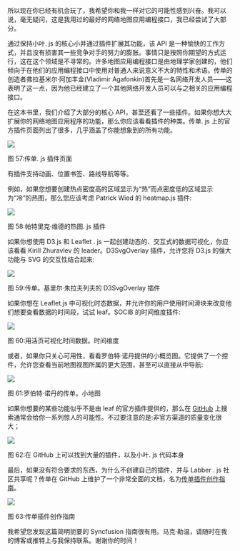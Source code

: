 所以现在你已经有机会玩了，我希望你和我一样对它的可能性感到兴奋。我可以说，毫无疑问，这是我用过的最好的网络地图应用编程接口，我已经尝试了大部分。

通过保持小叶. js 的核心小并通过插件扩展其功能，该 API 是一种愉快的工作方式，并且没有损害其一些竞争对手的努力的膨胀。事情只是按照你期望的方式运行，这在这个领域是不寻常的。许多地图应用编程接口是由地理学家创建的，他们倾向于在他们的应用编程接口中使用对普通人来说意义不大的特性和术语。传单的创造者弗拉基米尔·阿加丰金(Vladimir Agafonkin)首先是一名网络开发人员——这表明了这一点，因为他已经建立了一个其他网络开发人员可以与之相关的应用编程接口。

在这本书里，我们介绍了大部分的核心 API，甚至还看了一些插件。如果你想大大扩展你的网络地图应用程序的功能，那么你应该看看插件的种类。传单. js 上的官方插件页面列出了很多，几乎涵盖了你能想象到的所有功能。

![](../images/00066.jpeg)

图 57:传单. js 插件页面

有插件支持动画、位置书签、路线导航等等。

例如，如果您想要创建热点密度高的区域显示为“热”而点密度低的区域显示为“冷”的热图，那么您应该考虑 Patrick Wied 的 heatmap.js 插件:

![](../images/00067.jpeg)

图 58:帕特里克·维德的热图. js 插件

如果你想使用 D3.js 和 Leaflet . js 一起创建动态的、交互式的数据可视化，你应该看看 Kirill Zhuravlev 的 leader。D3SvgOverlay 插件，允许您将 D3.js 的强大功能与 SVG 的交互性结合起来:

![](../images/00068.jpeg)

图 59:传单。基里尔·朱拉夫列夫的 D3SvgOverlay 插件

如果你想在 Leaflet.js 中可视化时态数据，并允许你的用户使用时间滑块来改变他们想要查看数据的时间段，试试 leaf。SOCIB 的时间维度插件:

![](../images/00069.jpeg)

图 60:用活页可视化时间数据。时间维度

或者，如果你只关心可用性，看看罗伯特·诺丹提供的小概览图。它提供了一个控件，允许您查看当前地图视图所属的更大范围，甚至可以直接从中导航:

![](../images/00070.jpeg)

图 61:罗伯特·诺丹的传单。小地图

如果你想要的某些功能似乎不是由 leaf 的官方插件提供的，那么在 [GitHub](https://github.com/search) 上搜索通常会给你一系列惊人的可能性。不过要注意的是:非官方渠道的质量变化很大；

![](../images/00071.jpeg)

图 62:在 GitHub 上可以找到大量的插件，以及小叶. js 代码本身

最后，如果没有符合要求的东西，为什么不创建自己的插件，并与 Labber . js 社区共享呢？传单在 GitHub 上维护了一个非常全面的文档，名为[传单插件创作指南](https://github.com/Leaflet/Leaflet/blob/master/PLUGIN-GUIDE.md)。

![](../images/00072.jpeg)

图 63:传单插件创作指南

我希望您发现这篇简明扼要的 Syncfusion 指南很有用。马克·勒温，请随时在我的博客或推特上与我保持联系。谢谢你的时间！